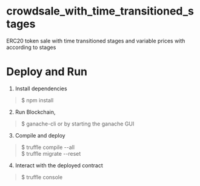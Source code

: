 # crowdsale_with_time_transitioned_stages
ERC20 token sale with time transitioned stages and variable prices with according to stages

# Deploy and Run 

1. Install dependencies

  >$ npm install 
  
2. Run Blockchain, 
  >$ ganache-cli 
    or by starting the ganache GUI
    
3. Compile and deploy 
  >$ truffle compile --all </br>
  >$ truffle migrate --reset
  
4. Interact with the deployed contract 
  >$ truffle console
